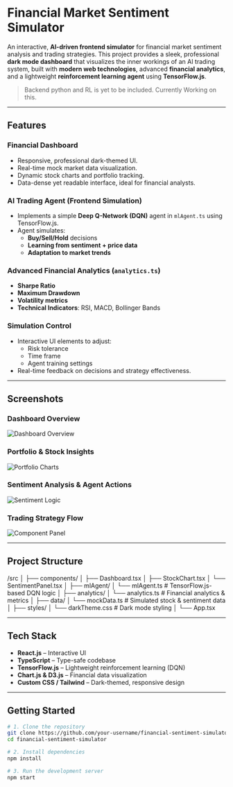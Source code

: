 #  Financial Market Sentiment Simulator

An interactive, **AI-driven frontend simulator** for financial market sentiment analysis and trading strategies. This project provides a sleek, professional **dark mode dashboard** that visualizes the inner workings of an AI trading system, built with **modern web technologies**, advanced **financial analytics**, and a lightweight **reinforcement learning agent** using **TensorFlow.js**.

>  Backend python and RL is yet to be included. Currently Working on this.

---

## Features

### Financial Dashboard
- Responsive, professional dark-themed UI.
- Real-time mock market data visualization.
- Dynamic stock charts and portfolio tracking.
- Data-dense yet readable interface, ideal for financial analysts.

### AI Trading Agent (Frontend Simulation)
- Implements a simple **Deep Q-Network (DQN)** agent in `mlAgent.ts` using TensorFlow.js.
- Agent simulates:
  - **Buy/Sell/Hold** decisions
  - **Learning from sentiment + price data**
  - **Adaptation to market trends**

### Advanced Financial Analytics (`analytics.ts`)
- **Sharpe Ratio**
- **Maximum Drawdown**
- **Volatility metrics**
- **Technical Indicators**: RSI, MACD, Bollinger Bands

###  Simulation Control
- Interactive UI elements to adjust:
  - Risk tolerance
  - Time frame
  - Agent training settings
- Real-time feedback on decisions and strategy effectiveness.

---

## Screenshots

### Dashboard Overview
![Dashboard Overview](./images/Screenshot_20-4-2025_102939_bolt.new.jpeg)

### Portfolio & Stock Insights
![Portfolio Charts](./images/Screenshot_20-4-2025_102953_bolt.new.jpeg)

### Sentiment Analysis & Agent Actions
![Sentiment Logic](./images/Screenshot_20-4-2025_10304_bolt.new.jpeg)

### Trading Strategy Flow
![Component Panel](./images/Screenshot_20-4-2025_103017_bolt.new.jpeg)

---

## Project Structure

/src │ ├── components/ │ ├── Dashboard.tsx │ ├── StockChart.tsx │ └── SentimentPanel.tsx │ ├── mlAgent/ │ └── mlAgent.ts # TensorFlow.js-based DQN logic │ ├── analytics/ │ └── analytics.ts # Financial analytics & metrics │ ├── data/ │ └── mockData.ts # Simulated stock & sentiment data │ ├── styles/ │ └── darkTheme.css # Dark mode styling │ └── App.tsx


---

## Tech Stack

- **React.js** – Interactive UI
- **TypeScript** – Type-safe codebase
- **TensorFlow.js** – Lightweight reinforcement learning (DQN)
- **Chart.js & D3.js** – Financial data visualization
- **Custom CSS / Tailwind** – Dark-themed, responsive design

---

## Getting Started

```bash
# 1. Clone the repository
git clone https://github.com/your-username/financial-sentiment-simulator.git
cd financial-sentiment-simulator

# 2. Install dependencies
npm install

# 3. Run the development server
npm start
